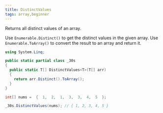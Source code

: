 ```yaml
---
title: DistinctValues
tags: array,beginner
---
```


Returns all distinct values of an array.

Use `Enumerable.Distinct()` to get the distinct values in the given array.
Use `Enumerable.ToArray()` to convert the result to an array and return it.

```csharp
using System.Linq;

public static partial class _30s 
{
  public static T[] DistinctValues<T>(T[] arr) 
  {
    return arr.Distinct().ToArray();
  }
}
```

```csharp
int[] nums =  {  1,  2,  1,  3,  3,  4,  5  };

_30s.DistinctValues(nums); // { 1, 2, 3, 4, 5 }
```
